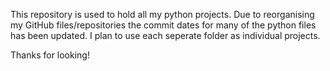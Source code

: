 This repository is used to hold all my python projects. Due to reorganising my GitHub files/repositories the commit dates for many of the python files has been updated. I plan to use each seperate folder as individual projects.

Thanks for looking!

